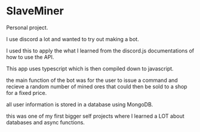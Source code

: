 # SlaveMiner

Personal project.

I use discord a lot and wanted to try out making a bot.

I used this to apply the what I learned from the discord.js documentations of how to use the API.

This app uses typescript which is then compiled down to javascript.

the main function of the bot was for the user to issue a command and recieve a random number of mined ores that could then be sold to a shop for a fixed price.

all user information is stored in a database using MongoDB.

this was one of my first bigger self projects where I learned a LOT about databases and async functions.

